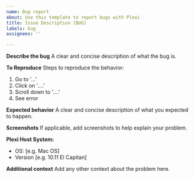 ```yaml
---
name: Bug report
about: Use this template to report bugs with Plexi
title: Issue Description [BUG]
labels: bug
assignees: ''

---
```


**Describe the bug**
A clear and concise description of what the bug is.

**To Reproduce**
Steps to reproduce the behavior:
1. Go to '...'
2. Click on '....'
3. Scroll down to '....'
4. See error

**Expected behavior**
A clear and concise description of what you expected to happen.

**Screenshots**
If applicable, add screenshots to help explain your problem.

**Plexi Host System:**
 - OS: [e.g. Mac OS]
 - Version [e.g. 10.11 El Capitan]

**Additional context**
Add any other context about the problem here.
